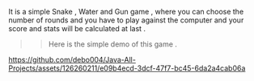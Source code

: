 It is a simple Snake , Water and Gun game , where you can choose the number of rounds and you have to play against the computer and your score and stats will be calculated at last .

>> Here is the simple demo of this game .

https://github.com/debo004/Java-All-Projects/assets/126260211/e09b4ecd-3dcf-47f7-bc45-6da2a4cab06a

